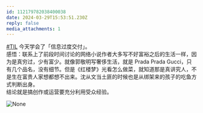 ```yaml
---
id: 112179782038400038
date: 2024-03-29T15:53:51.230Z
reply: false
media_attachments: 1
---
```


[#TIL](https://e5n.cc/tags/TIL) 今天学会了「信息过度交付」。  
感悟：联系上了前段时间讨论的网络小说作者大多写不好富裕之后的生活一样，因为是真穷过，少有富少。就像郭敬明写奢侈生活，就是 Prada Prada Gucci，只有几个品名，没有细节。但是《红楼梦》光看怎么做菜，就知道那是真讲究人，不是生在富贵人家想都想不出来。沈从文当土匪的时候也是从绑架来的孩子的吃鱼方式判断出身。  
结论就是搞创作或运营要充分利用受众经验。

![None](https://files.e5n.cc/media_attachments/files/112/179/718/132/262/362/original/5710a4ca0a5357e5.png)
